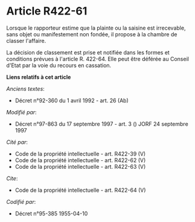 # Article R422-61

Lorsque le rapporteur estime que la plainte ou la saisine est irrecevable, sans objet ou manifestement non fondée, il propose
à la chambre de classer l'affaire. 

La décision de classement est prise et notifiée dans les formes et conditions prévues à l'article R. 422-64. Elle peut être
déférée au Conseil d'Etat par la voie du recours en cassation.

**Liens relatifs à cet article**

_Anciens textes_:

  - Décret n°92-360 du 1 avril 1992 - art. 26 (Ab)

_Modifié par_:

  - Décret n°97-863 du 17 septembre 1997 - art. 3 () JORF 24 septembre 1997

_Cité par_:

  - Code de la propriété intellectuelle - art. R422-39 (V)
  - Code de la propriété intellectuelle - art. R422-62 (V)
  - Code de la propriété intellectuelle - art. R422-63 (V)

_Cite_:

  - Code de la propriété intellectuelle - art. R422-64 (V)

_Codifié par_:

  - Décret n°95-385 1955-04-10
